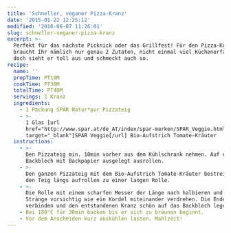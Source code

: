 ```yaml
---
title: 'Schneller, veganer Pizza-Kranz'
date: '2015-01-22 12:25:12'
modified: '2016-06-07 11:26:01'
slug: schneller-veganer-pizza-kranz
excerpt: >-
  Perfekt für das nächste Picknick oder das Grillfest! Für den Pizza-Kranz
  braucht Ihr nämlich nur genau 2 Zutaten, nicht einmal viel Küchenerfahren und
  doch sieht er toll aus und schmeckt auch so.
recipe:
  name: ''
  prepTime: PT10M
  cookTime: PT30M
  totalTime: PT40M
  servings: 1 Kranz
  ingredients:
    - 1 Packung SPAR Natur*pur Pizzateig
    - >-
      1 Glas [url
      href="http://www.spar.at/de_AT/index/spar-marken/SPAR_Veggie.html?utm_medium=banner&utm_campaign=veggie2015&utm_source=veganblatt.com&utm_content=artikellink2veggie"
      target="_blank"]SPAR Veggie[/url] Bio-Aufstrich Tomate-Kräuter
  instructions:
    - >-
      Den Pizzateig min. 10min vorher aus dem Kühlschrank nehmen. Auf einem
      Backblech mit Backpapier ausgelegt ausrollen.
    - >-
      Den ganzen Pizzateig mit dem Bio-Aufstrich Tomate-Kräuter bestreichen und
      den Teig längs aufrollen zu einer langen Rolle.
    - >-
      Die Rolle mit einem scharfen Messer der Länge nach halbieren und die zwei
      Stränge vorsichtig wie ein Kordel miteinander verdrehen. Die Enden
      verbinden und den entstandenen Kranz schön auf das Backblech legen.
    - Bei 180°C für 30min backen bis er sich zu bräunen beginnt.
    - Vor dem Anscheiden kurz auskühlen lassen. Mahlzeit!
---
```


[<!-- Image removed (no copyright): spar-veggie-pizzakranz2-1-640x424.jpg -->](https://www.veganblatt.com/i/spar-veggie-pizzakranz2-1.jpg)
